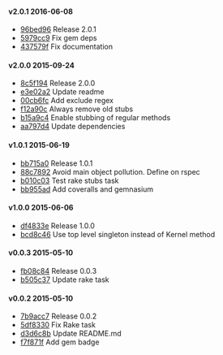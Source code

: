 #### v2.0.1 2016-06-08

- [96bed96](https://github.com/bootstraponline/page_object_stubs/commit/96bed9636a3e66679cdf3326d59395cf873a6670) Release 2.0.1
- [5979cc9](https://github.com/bootstraponline/page_object_stubs/commit/5979cc978765ef78d6587d1aef30f9683c702200) Fix gem deps
- [437579f](https://github.com/bootstraponline/page_object_stubs/commit/437579faa591c4e141fdc4b9902a484039748f35) Fix documentation


#### v2.0.0 2015-09-24

- [8c5f194](https://github.com/bootstraponline/page_object_stubs/commit/8c5f1947d717aa0c8e434e1e26570375170090ab) Release 2.0.0
- [e3e02a2](https://github.com/bootstraponline/page_object_stubs/commit/e3e02a25ad58e02721dd8a74343fc8de372b6ea6) Update readme
- [00cb6fc](https://github.com/bootstraponline/page_object_stubs/commit/00cb6fc371bd10778c85697dfd98069092cc03b9) Add exclude regex
- [f12a90c](https://github.com/bootstraponline/page_object_stubs/commit/f12a90cbcd190bcad7d2ddc01cec5ce755c0e088) Always remove old stubs
- [b15a9c4](https://github.com/bootstraponline/page_object_stubs/commit/b15a9c4dacee4b0a7e1b3696fe74709ba3988e79) Enable stubbing of regular methods
- [aa797d4](https://github.com/bootstraponline/page_object_stubs/commit/aa797d4dfb694f8e454ad821063408431a557ee5) Update dependencies


#### v1.0.1 2015-06-19

- [bb715a0](https://github.com/bootstraponline/page_object_stubs/commit/bb715a0db3bdf9822d566d1b4486deac616a529d) Release 1.0.1
- [88c7892](https://github.com/bootstraponline/page_object_stubs/commit/88c7892a246769c2e0087b628fa0ee0afeabbea5) Avoid main object pollution. Define on rspec
- [b010c03](https://github.com/bootstraponline/page_object_stubs/commit/b010c03cb571dfb39d28553b67d97656b6ec54f3) Test rake stubs task
- [bb955ad](https://github.com/bootstraponline/page_object_stubs/commit/bb955ada5d7ee6bfa2b2dcd28aa32f5a1c9c8e01) Add coveralls and gemnasium


#### v1.0.0 2015-06-06

- [df4833e](https://github.com/bootstraponline/page_object_stubs/commit/df4833e0856873e581498d4a024b6d832a84bc66) Release 1.0.0
- [bcd8c46](https://github.com/bootstraponline/page_object_stubs/commit/bcd8c46a5025956e9bddc7d5655e29177826a50b) Use top level singleton instead of Kernel method


#### v0.0.3 2015-05-10

- [fb08c84](https://github.com/bootstraponline/page_object_stubs/commit/fb08c84b55849da5fdd8d0e517d02addd9aebd6d) Release 0.0.3
- [b505c37](https://github.com/bootstraponline/page_object_stubs/commit/b505c3738d9013bee4be6ad5c753358d2e52284f) Update rake task


#### v0.0.2 2015-05-10

- [7b9acc7](https://github.com/bootstraponline/page_object_stubs/commit/7b9acc7020c98d1beb6de6f108ac64a765f14428) Release 0.0.2
- [5df8330](https://github.com/bootstraponline/page_object_stubs/commit/5df833016e619e2a8e0b76eb71bcd4b0b3af8341) Fix Rake task
- [d3d6c8b](https://github.com/bootstraponline/page_object_stubs/commit/d3d6c8bc66e9e711ab085e7b0f711e84843e5247) Update README.md
- [f7f871f](https://github.com/bootstraponline/page_object_stubs/commit/f7f871f0c3e92a85d80cec3800c4f249696b991b) Add gem badge